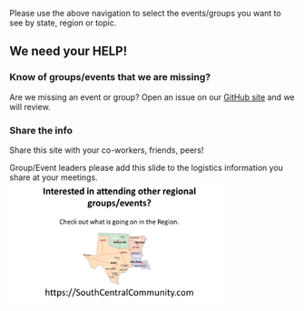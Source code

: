 Please use the above navigation to select the events/groups you want to see by state, region or topic.

## We need your HELP!

### Know of groups/events that we are missing?
Are we missing an event or group? Open an issue on our [GitHub site](https://github.com/southcentralcommunity/southcentralcommunity.github.io/issues) and we will review.


### Share the info
Share this site with your co-workers, friends, peers!

Group/Event leaders please add this slide to the logistics information you share at your meetings.
<img src="/images/SouthCentralCommunity.png" alt="South Central Community" width="75%">
